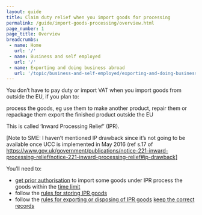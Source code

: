```yaml
---
layout: guide
title: Claim duty relief when you import goods for processing
permalink: /guide/import-goods-processing/overview.html
page_number: 1
page_title: Overview
breadcrumbs:
 - name: Home
   url: '/'
 - name: Business and self employed
   url: '/'
 - name: Exporting and doing business abroad
   url: '/topic/business-and-self-employed/exporting-and-doing-business-abroad.html'   
---
```


You don’t have to pay duty or import VAT when you import goods from outside the EU, if you plan to:

process the goods, eg use them to make another product, repair them or repackage them
export the finished product outside the EU

This is called ‘Inward Processing Relief’ (IPR).

[Note to SME: I haven’t mentioned IP drawback since it’s not going to be available once UCC is implemented in May 2016 (ref s.17 of https://www.gov.uk/government/publications/notice-221-inward-processing-relief/notice-221-inward-processing-relief#ip-drawback]

You’ll need to:

- [get prior authorisation](/link) to import some goods under IPR
process the goods within the [time limit](/link)
- follow the [rules for storing IPR goods](/link)
- follow the [rules for exporting or disposing of IPR goods](/link)
[keep the correct records](/link)
